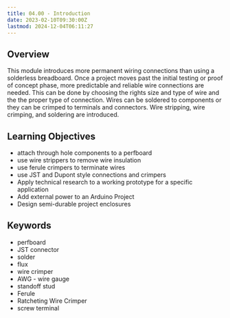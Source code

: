 ```yaml
---
title: 04.00 - Introduction
date: 2023-02-10T09:30:00Z
lastmod: 2024-12-04T06:11:27
---
```


## Overview

This module introduces more permanent wiring connections than using a solderless breadboard. Once a project moves past the initial testing or proof of concept phase, more predictable and reliable wire connections are needed. This can be done by choosing the rights size and type of wire and the the proper type of connection. Wires can be soldered to components or they can be crimped to terminals and connectors. Wire stripping, wire crimping, and soldering are introduced.

## Learning Objectives

- attach through hole components to a perfboard
- use wire strippers to remove wire insulation
- use ferule crimpers to terminate wires
- use JST and Dupont style connections and crimpers
- Apply technical research to a working prototype for a specific application
- Add external power to an Arduino Project
- Design semi-durable project enclosures

## Keywords

- perfboard
- JST connector
- solder
- flux
- wire crimper
- AWG - wire gauge
- standoff stud
- Ferule
- Ratcheting Wire Crimper
- screw terminal
